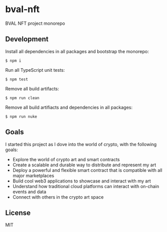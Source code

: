 # bval-nft

BVAL NFT project monorepo

## Development

Install all dependencies in all packages and bootstrap the monorepo:

```
$ npm i
```

Run all TypeScript unit tests:

```
$ npm test
```

Remove all build artifacts:

```
$ npm run clean
```

Remove all build artifiacts and dependencies in all packages:

```
$ npm run nuke
```

## Goals

I started this project as I dove into the world of crypto, with the following goals:

* Explore the world of crypto art and smart contracts
* Create a scalable and durable way to distribute and represent my art
* Deploy a powerful and flexible smart contract that is compatible with all major marketplaces
* Build cool web3 applications to showcase and interact with my art
* Understand how traditional cloud platforms can interact with on-chain events and data
* Connect with others in the crypto art space

## License

MIT
